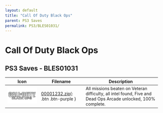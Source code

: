 ```yaml
---
layout: default
title: "Call Of Duty Black Ops"
parent: PS3 Saves
permalink: PS3/BLES01031/
---
```

# Call Of Duty Black Ops

## PS3 Saves - BLES01031

| Icon | Filename | Description |
|------|----------|-------------|
| ![Call Of Duty Black Ops](ICON0.PNG) | [00001232.zip](00001232.zip){: .btn .btn-purple } | All missions beaten on Veteran difficulty, all intel found, Five and Dead Ops Arcade unlocked, 100% complete. |
